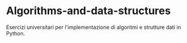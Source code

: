 # Algorithms-and-data-structures
Esercizi universitari per l'implementazione di algoritmi e strutture dati in Python.

